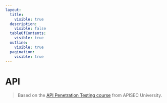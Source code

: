```yaml
---
layout:
  title:
    visible: true
  description:
    visible: false
  tableOfContents:
    visible: true
  outline:
    visible: true
  pagination:
    visible: true
---
```


# API

> Based on the [API Penetration Testing course](https://www.apisecuniversity.com/courses/api-penetration-testing) from APISEC University.
